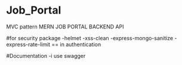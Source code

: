 # Job_Portal

MVC pattern MERN JOB PORTAL BACKEND API

#for security package
-helmet
-xss-clean
-express-mongo-sanitize
-express-rate-limit == in authentication

#Documentation
-i use swagger
